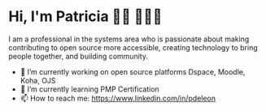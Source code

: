 # Hi, I'm Patricia 👋🏾 👩🏾‍💻

I am a professional in the systems area who is passionate about making contributing to open source more accessible, creating technology to bring people together, and building community.

- 🔭 I’m currently working on open source platforms Dspace, Moodle, Koha, OJS
- 🌱 I’m currently learning PMP Certification
- 📫 How to reach me: https://www.linkedin.com/in/pdeleon
